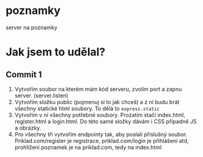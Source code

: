# poznamky
server na poznamky

# Jak jsem to udělal?
## Commit 1
1. Vytvořím soubor na kterém mám kód serveru, zvolím port a zapnu server. (server.listen)
1. Vytvořím složku public (pojmenuj si to jak chceš) a z ní budu brát všechny statické html soubory. To dělá to ```express.static```
1. Vytvořím v ní všechny potřebné soubory. Prozatím stačí index.html, register.html a login.html. Do této samé složky dávám i CSS případně JS a obrázky.
1. Pro všechny tři vytvořím endpointy tak, aby poslali příslušný soubor. Priklad.com/register je registrace, priklad.com/login je přihlášení atd, prohlížení poznamek je na priklad.com, tedy na index.html